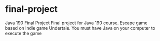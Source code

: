 # final-project
Java 190 Final Project
Final project for Java 190 course. Escape game based on Indie game Undertale.
You must have Java on your computer to execute the game
